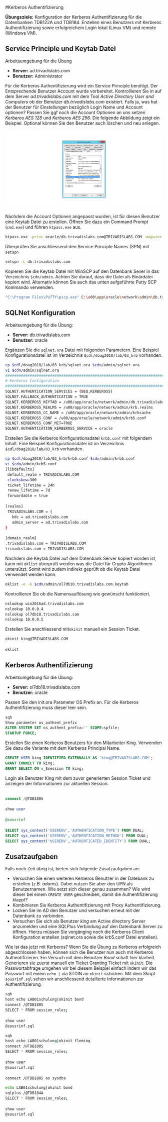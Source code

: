 
#Kerberos Authentifizierung

**Übungsziele:** Konfiguration der Kerberos Authentifizierung für die Datenbanken TDB122A und TDB184. Erstellen eines Benutzers mit Kerberos Authentifizierung sowie erfolgreichem Login lokal (Linux VM) und remote (Windows VM).

## Service Principle und Keytab Datei

Arbeitsumgebung für die Übung

* **Server:** ad.trivadislabs.com
* **Benutzer:** Administrator

Für die Kerberos Authentifizierung wird ein Service Principle benötigt. Der Entsprechende Benutzer Account wurde vorbereitet. Kontrollieren Sie in auf dem Server *ad.trivadislabs.com* mit dem Tool *Active Directory User and Computers* ob der Benutzer *db.trivadislabs.com* existiert. Falls ja, was hat der Benutzer für Einstellungen bezüglich Login Name und Account optionen? Passen Sie ggf noch die Account Optionen an uns setzen *Kerberos AES 128* und *Kerberos AES 256*. Die folgende Abbildung zeigt ein Beispiel. Optional können Sie den Benutzer auch löschen und neu anlegen.

!["Benutzereigenschaften"](images/User_Account_Preferences_King.png)  

Nachdem die Account Optionen angepasst wurden, ist für diesen Benutzer eine Keytab Datei zu erstellen. Öffnen Sie dazu ein Command Prompt (``cmd.exe``) und führen ``ktpass.exe`` aus.

```bash
ktpass.exe -princ oracle/db.trivadislabs.com@TRIVADISLABS.COM -mapuser db.trivadislabs.com -pass LAB01schulung -crypto ALL -ptype KRB5_NT_PRINCIPAL  -out C:\u00\app\oracle\network\admin\db.trivadislabs.com.keytab
```

Überprüfen Sie anschliessend den Service Principle Names (SPN) mit ``setspn``

```bash
setspn -L db.trivadislabs.com
```

Kopieren Sie die Keytab Datei mit WinSCP auf den Datenbank Sever in das Verzeichnis ``$cdn/admin``. Achten Sie darauf, dass die Datei als Binärdatei kopiert wird. Alternativ können Sie auch das unten aufgeführte Putty SCP Kommando verwenden.

```bash
"C:\Program Files\PuTTY\pscp.exe" C:\u00\app\oracle\network\admin\db.trivadislabs.com.keytab db.trivadislabs.com:/u00/app/oracle/network/admin
```

## SQLNet Konfiguration

Arbeitsumgebung für die Übung:

* **Server:** db.trivadislabs.com
* **Benutzer:** oracle

Ergänzen Sie die ``sqlnet.ora`` Datei mit folgenden Parametern. Eine Beispiel Konfigurationsdatei ist im Verzeichnis ``$cdl/doag2018/lab/03_krb`` vorhanden.

```bash
cp $cdl/doag2018/lab/03_krb/sqlnet.ora $cdn/admin/sqlnet.ora
vi $cdn/admin/sqlnet.ora
##########################################################################
# Kerberos Configuration
##########################################################################
SQLNET.AUTHENTICATION_SERVICES = (BEQ,KERBEROS5)
SQLNET.FALLBACK_AUTHENTICATION = TRUE
SQLNET.KERBEROS5_KEYTAB = /u00/app/oracle/network/admin/db.trivadislabs.com.keytab
SQLNET.KERBEROS5_REALMS = /u00/app/oracle/network/admin/krb.realms
SQLNET.KERBEROS5_CC_NAME = /u00/app/oracle/network/admin/krbcache
SQLNET.KERBEROS5_CONF = /u00/app/oracle/network/admin/krb5.conf
SQLNET.KERBEROS5_CONF_MIT=TRUE
SQLNET.AUTHENTICATION_KERBEROS5_SERVICE = oracle
```

Erstellen Sie die Kerberos Konfigurationsdatei ``krb5.conf`` mit folgendem Inhalt. Eine Beispiel Konfigurationsdatei ist im Verzeichnis ``$cdl/doag2018/lab/03_krb`` vorhanden.

```bash
cp $cdl/doag2018/lab/03_krb/krb5.conf $cdn/admin/krb5.conf
vi $cdn/admin/krb5.conf 
[libdefaults]
 default_realm = TRIVADISLABS.COM
 clockskew=300
 ticket_lifetime = 24h
 renew_lifetime = 7d
 forwardable = true

[realms]
 TRIVADISLABS.COM = {
   kdc = ad.trivadislabs.com
   admin_server = ad.trivadislabs.com
}

[domain_realm]
.trivadislabs.com = TRIVADISLABS.COM
trivadislabs.com = TRIVADISLABS.COM
```

Nachdem die Keytab Datei auf dem Datenbank Server kopiert worden ist, kann mit ``oklist`` überprüft werden was die Datei für Crypto Algorithmen untersützt. Somit wird zudem indirekt geprüft ob die Keytab Datei verwendet werden kann.

```bash
oklist -e -k $cdn/admin/ol7db18.trivadislabs.com.keytab
```

Kontrollieren Sie ob die Namensauflösung wie gewünscht funktioniert.

```bash
nslookup win2016ad.trivadislabs.com
nslookup 10.0.0.4
nslookup ol7db18.trivadislabs.com
nslookup 10.0.0.5
```

Erstellen Sie anschliessend mit``okinit`` manuell ein Session Ticket.

```Bash
okinit king@TRIVADISLABS.COM

oklist
```

## Kerberos Authentifizierung

Arbeitsumgebung für die Übung:

* **Server:** ol7db18.trivadislabs.com
* **Benutzer:** oracle
  
Passen Sie den init.ora Parameter OS Prefix an. Für die Kerberos Authentifizierung muss dieser leer sein.

```SQL
sqh
Show parameter os_authent_prefix
ALTER SYSTEM SET os_authent_prefix='' SCOPE=spfile;
STARTUP FORCE;
```

Erstellen Sie einen Kerberos Benutzers für den Mitarbeiter King. Verwenden Sie dazu die Variante mit dem Kerberos Principal Name.

```SQL
CREATE USER king IDENTIFIED EXTERNALLY AS 'king@TRIVADISLABS.COM';
GRANT CONNECT TO king;
GRANT SELECT ON v_$session TO king;
```

Login als Benutzer King mit dem zuvor generierten Session Ticket und anzeigen der Informationen zur aktuellen Session.

```SQL

connect /@TDB180S

show user

@sousrinf

SELECT sys_context('USERENV','AUTHENTICATION_TYPE') FROM DUAL;
SELECT sys_context('USERENV','AUTHENTICATION_METHOD') FROM DUAL;
SELECT sys_context('USERENV','AUTHENTICATED_IDENTITY') FROM DUAL;
```

## Zusatzaufgaben

Falls noch Zeit übrig ist, bieten sich folgende Zusatzaufgaben an:

* Versuchen Sie einen weiteren Kerberos Benutzer in der Datebank zu erstellen (z.B. *adams*). Dabei nutzen Sie aber den UPN als Benutzernamen. Wie setzt sich dieser genau zusammen? Wie wird dieser bei einem ``CREATE USER`` geschreiben, damit die Authentifizierung klappt?
* Kombinieren Sie Kerberos Authentifizierung mit Proxy Authentifizierung.
* Locken Sie im AD den Benutzer und versuchen erneut mit der Datenbank zu verbinden.
* Versuchen Sie sich als Benutzer *king* am Active directory Server anzumelden und eine SQLPlus Verbindung auf den Datenbank Server zu öffnen. Hierzu müssen Sie vorgänging noch die Kerberos Client Konfiguration erstellen (sqlnet.ora sowie die krb5.conf Datei erstellen).



Wie ist das jetzt mit Kerberos? Wenn Sie die Übung zu Kerberos erfolgreich abgeschlossen haben, können sich die Benutzer nun auch mit Kerberos Authentifizieren. Ein Versuch mit dem Benutzer *Bond* schaft hier klarheit. Generieren sie zuerst manuell ein Ticket Granting Ticket mit ``okinit``. Die Passwortabfrage umgehen wir bei diesem Beispiel einfach indem wir das Passwort mit einem ``echo |`` via STDIN an  ``okinit`` schicken. Mit dem Skript ``sousrinf.sql`` sehen wir anschliessend detailierte Informationen zur Authentifizierung.

```bash
sqh
host echo LAB01schulung|okinit bond
connect /@TDB180S
SELECT * FROM session_roles;

show user
@sousrinf.sql
```

```bash
sqh
host echo LAB01schulung|okinit fleming
connect /@TDB180S
SELECT * FROM session_roles;

show user
@sousrinf.sql

connect /@TDB180S as sysdba
```


```bash
echo LAB01schulung|okinit bond
sqlplus /@TDB184A
SELECT * FROM session_roles;

show user
@sousrinf.sql
```